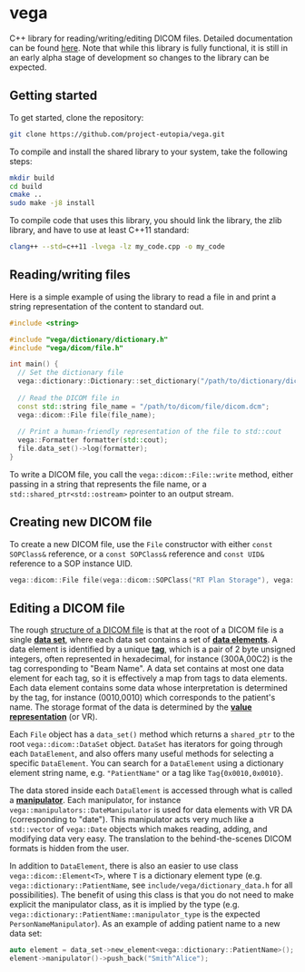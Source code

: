 # vega

C++ library for reading/writing/editing DICOM files.
Detailed documentation can be found [here](https://project-eutopia.github.io/vega/).
Note that while this library is fully functional, it is still in an early alpha stage of development so changes to the library can be expected.

## Getting started

To get started, clone the repository:

```bash
git clone https://github.com/project-eutopia/vega.git
```

To compile and install the shared library to your system, take the following steps:

```bash
mkdir build
cd build
cmake ..
sudo make -j8 install
```

To compile code that uses this library, you should link the library, the zlib library, and have to use at least C++11 standard:

```bash
clang++ --std=c++11 -lvega -lz my_code.cpp -o my_code
```

## Reading/writing files

Here is a simple example of using the library to read a file in and print a string representation of the content to standard out.

```C++
#include <string>

#include "vega/dictionary/dictionary.h"
#include "vega/dicom/file.h"

int main() {
  // Set the dictionary file
  vega::dictionary::Dictionary::set_dictionary("/path/to/dictionary/dictionary.txt");
  
  // Read the DICOM file in
  const std::string file_name = "/path/to/dicom/file/dicom.dcm";
  vega::dicom::File file(file_name);
  
  // Print a human-friendly representation of the file to std::cout
  vega::Formatter formatter(std::cout);
  file.data_set()->log(formatter);
}
```

To write a DICOM file, you call the `vega::dicom::File::write` method, either passing in a string that represents the file name, or a `std::shared_ptr<std::ostream>` pointer to an output stream.

## Creating new DICOM file

To create a new DICOM file, use the `File` constructor with either `const SOPClass&` reference, or a `const SOPClass&` reference and `const UID&` reference to a SOP instance UID.

```c++
vega::dicom::File file(vega::dicom::SOPClass("RT Plan Storage"), vega::UID("1.2.3.4.5"));
```

## Editing a DICOM file

The rough [structure of a DICOM file](http://dicom.nema.org/dicom/2013/output/chtml/part05/chapter_7.html) is that at the root of a DICOM file is a single [**data set**](https://project-eutopia.github.io/vega/classvega_1_1dicom_1_1DataSet.html), where each data set contains a set of [**data elements**](https://project-eutopia.github.io/vega/classvega_1_1dicom_1_1DataElement.html).
A data element is identified by a unique [**tag**](https://project-eutopia.github.io/vega/classvega_1_1Tag.html), which is a pair of 2 byte unsigned integers, often represented in hexadecimal, for instance (300A,00C2) is the tag corresponding to "Beam Name".
A data set contains at most one data element for each tag, so it is effectively a map from tags to data elements.
Each data element contains some data whose interpretation is determined by the tag, for instance (0010,0010) which corresponds to the patient's name.
The storage format of the data is determined by the [**value representation**](https://project-eutopia.github.io/vega/classvega_1_1VR.html) (or VR).

Each `File` object has a `data_set()` method which returns a `shared_ptr` to the root `vega::dicom::DataSet` object.
`DataSet` has iterators for going through each `DataElement`, and also offers many useful methods for selecting a specific `DataElement`.
You can search for a `DataElement` using a dictionary element string name, e.g. `"PatientName"` or a tag like `Tag{0x0010,0x0010}`.

The data stored inside each `DataElement` is accessed through what is called a [**manipulator**](https://project-eutopia.github.io/vega/namespacevega_1_1manipulators.html).
Each manipulator, for instance `vega::manipulators::DateManipulator` is used for data elements with VR DA (corresponding to "date").
This manipulator acts very much like a `std::vector` of `vega::Date` objects which makes reading, adding, and modifying data very easy.
The translation to the behind-the-scenes DICOM formats is hidden from the user.

In addition to `DataElement`, there is also an easier to use class `vega::dicom::Element<T>`, where `T` is a dictionary element type (e.g. `vega::dictionary::PatientName`, see `include/vega/dictionary_data.h` for all possibilities).
The benefit of using this class is that you do not need to make explicit the manipulator class, as it is implied by the type (e.g. `vega::dictionary::PatientName::manipulator_type` is the expected `PersonNameManipulator`).
As an example of adding patient name to a new data set:

```c++
auto element = data_set->new_element<vega::dictionary::PatientName>();
element->manipulator()->push_back("Smith^Alice");
```
